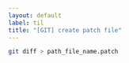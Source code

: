 ```yaml
---
layout: default
label: til
title: "[GIT] create patch file"
---
```


```bash
git diff > path_file_name.patch
```

